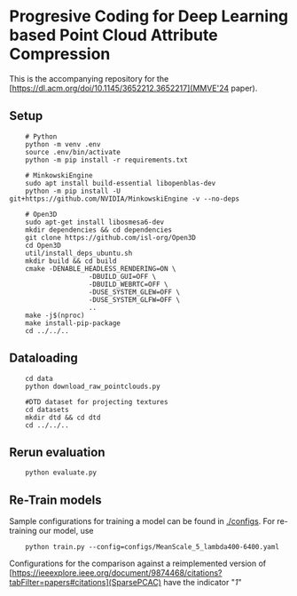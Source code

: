 # Progresive Coding for Deep Learning based Point Cloud Attribute Compression

This is the accompanying repository for the [https://dl.acm.org/doi/10.1145/3652212.3652217](MMVE'24 paper).



## Setup
```
    # Python
    python -m venv .env
    source .env/bin/activate
    python -m pip install -r requirements.txt

    # MinkowskiEngine
    sudo apt install build-essential libopenblas-dev
    python -m pip install -U git+https://github.com/NVIDIA/MinkowskiEngine -v --no-deps

    # Open3D
    sudo apt-get install libosmesa6-dev
    mkdir dependencies && cd dependencies
    git clone https://github.com/isl-org/Open3D
    cd Open3D
    util/install_deps_ubuntu.sh
    mkdir build && cd build
    cmake -DENABLE_HEADLESS_RENDERING=ON \
                    -DBUILD_GUI=OFF \
                    -DBUILD_WEBRTC=OFF \
                    -DUSE_SYSTEM_GLEW=OFF \
                    -DUSE_SYSTEM_GLFW=OFF \
                    ..
    make -j$(nproc)
    make install-pip-package
    cd ../../..
```
## Dataloading
```
    cd data
    python download_raw_pointclouds.py

    #DTD dataset for projecting textures
    cd datasets
    mkdir dtd && cd dtd
    cd ../../..
```

## Rerun evaluation
```
    python evaluate.py
```

## Re-Train models
Sample configurations for training a model can be found in [./configs](./configs). 
For re-training our model, use
```
    python train.py --config=configs/MeanScale_5_lambda400-6400.yaml
```

Configurations for the comparison against a reimplemented version of [https://ieeexplore.ieee.org/document/9874468/citations?tabFilter=papers#citations](SparsePCAC) have the indicator "_1_"


